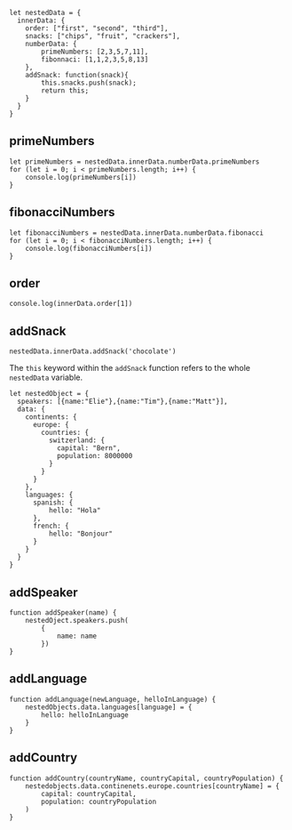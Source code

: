 ```
let nestedData = {
  innerData: {
    order: ["first", "second", "third"],
    snacks: ["chips", "fruit", "crackers"],
    numberData: {
        primeNumbers: [2,3,5,7,11],
        fibonnaci: [1,1,2,3,5,8,13]
    },
    addSnack: function(snack){
        this.snacks.push(snack);
        return this;
    }
  }
}
```
## primeNumbers
```
let primeNumbers = nestedData.innerData.numberData.primeNumbers
for (let i = 0; i < primeNumbers.length; i++) {
	console.log(primeNumbers[i])
}
```

## fibonacciNumbers
```
let fibonacciNumbers = nestedData.innerData.numberData.fibonacci
for (let i = 0; i < fibonacciNumbers.length; i++) {
	console.log(fibonacciNumbers[i])
}
```
## order
```
console.log(innerData.order[1])
```
## addSnack
```
nestedData.innerData.addSnack('chocolate')
```

The `this` keyword within the `addSnack` function refers to the whole `nestedData` variable.


```
let nestedObject = {
  speakers: [{name:"Elie"},{name:"Tim"},{name:"Matt"}],
  data: {
    continents: {
      europe: {
        countries: {
          switzerland: {
            capital: "Bern",
            population: 8000000
          }
        }
      }
    },
    languages: {
      spanish: {
          hello: "Hola"
      },
      french: {
          hello: "Bonjour"
      }
    }
  }
}
```

## addSpeaker
```
function addSpeaker(name) {
	nestedOject.speakers.push(
		{
			name: name
		})
}
```

## addLanguage
```
function addLanguage(newLanguage, helloInLanguage) {
	nestedObjects.data.languages[language] = {
		hello: helloInLanguage
	}
}
```

## addCountry
```
function addCountry(countryName, countryCapital, countryPopulation) {
	nestedobjects.data.continenets.europe.countries[countryName] = {
		capital: countryCapital,
		population: countryPopulation
	)
}
```